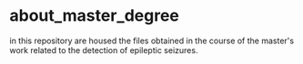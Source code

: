 # about_master_degree
in this repository are housed the files obtained in the course of the master's work related to the detection of epileptic seizures.
